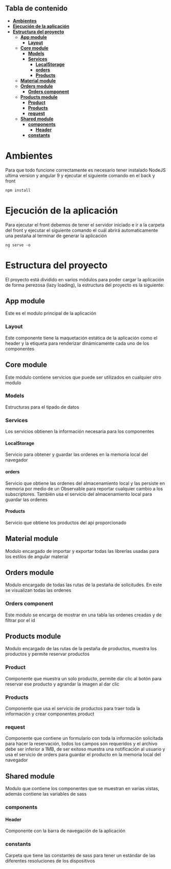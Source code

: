 ## Tabla de contenido

- [**Ambientes**](#ambientes)
- [**Ejecución de la aplicación**](#ejecuci%C3%B3n-de-la-aplicaci%C3%B3n)
- [**Estructura del proyecto**](#estructura-del-proyecto)
  - [**App module**](#app-module)
    - [**Layout**](#layout)
  - [**Core module**](#core-module)
    - [**Models**](#models)
    - [**Services**](#services)
      - [**LocalStorage**](#localstorage)
      - [**orders**](#orders)
      - [**Products**](#products)
  - [**Material module**](#material-module)
  - [**Orders module**](#orders-module)
    - [**Orders component**](#orders-component)
  - [**Products module**](#products-module)
    - [**Product**](#product)
    - [**Products**](#products-1)
    - [**request**](#request)
  - [**Shared module**](#shared-module)
    - [**components**](#components)
      - [**Header**](#header)
    - [**constants**](#constants)


# **Ambientes**
Para que todo funcione correctamente es necesario tener instalado NodeJS ultima version y angular 9 y ejecutar el siguiente comando en el back y front

`npm install`

# **Ejecución de la aplicación**

Para ejecutar el front debemos de tener el servidor iniciado e ir a la carpeta del front y ejecutar el siguiente comando el cuál abrirá automaticamente una pestaña al terminar de generar la aplicación

`ng serve -o`

# **Estructura del proyecto**
El proyecto está dividido en varios módulos para poder cargar la aplicación de forma perezosa (lazy loading), la estructura del proyecto es la siguiente:

## **App module**
Este es el modulo principal de la aplicación

### **Layout**
Este componente tiene la maquetación estática de la aplicación como el header y la etiqueta para renderizar dinámicamente cada uno de los componentes

## **Core module**
Este módulo contiene servicios que puede ser utilizados en cualquier otro modulo

### **Models**
Estructuras para el tipado de datos

### **Services**
Los servicios obtienen la información necesaria para los componentes

#### **LocalStorage**
Servicio para obtener y guardar las ordenes en la memoria local del navegador

#### **orders**
Servicio que obtiene las ordenes del almacenamiento local y las persiste en memoria por medio de un Observable para reportar cualquier cambio a los subscriptores. También usa el servicio del almacenamiento local para guardar las ordenes

#### **Products**
Servicio que obtiene los productos del api proporcionado

## **Material module**
Modulo encargado de importar y exportar todas las librerías usadas para los estilos de angular material

## **Orders module**
Modulo encargado de todas las rutas de la pestaña de solicitudes. En este se visualizan todas las ordenes

### **Orders component**
Este modulo se encarga de mostrar en una tabla las ordenes creadas y de filtrar por el id

## **Products module**
Modulo encargado de las rutas de la pestaña de productos, muestra los productos y permite reservar productos

### **Product**
Componente que muestra un solo producto, permite dar clic al botón para reservar ese producto y agrandar la imagen al dar clic

### **Products**
Componente que usa el servicio de productos para traer toda la información y crear componentes product

### **request**
Componente que contiene un formulario con toda la información solicitada para hacer la reservación, todos los campos son requeridos y el archivo debe ser inferior a 1MB, de ser exitoso muestra una notificación al usuario y usa el servicio de orders para guardar el producto en la memoria local del navegador

## **Shared module**
Modulo que contiene los componentes que se muestran en varias vistas, además contiene las variables de sass

### **components**
#### **Header**
Componente con la barra de navegación de la aplicación

### **constants**
Carpeta que tiene las constantes de sass para tener un estándar de las diferentes resoluciones de los dispositivos

